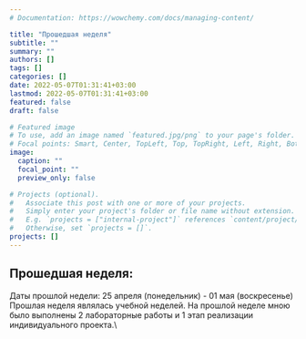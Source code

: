 ```yaml
---
# Documentation: https://wowchemy.com/docs/managing-content/

title: "Прошедшая неделя"
subtitle: ""
summary: ""
authors: []
tags: []
categories: []
date: 2022-05-07T01:31:41+03:00
lastmod: 2022-05-07T01:31:41+03:00
featured: false
draft: false

# Featured image
# To use, add an image named `featured.jpg/png` to your page's folder.
# Focal points: Smart, Center, TopLeft, Top, TopRight, Left, Right, BottomLeft, Bottom, BottomRight.
image:
  caption: ""
  focal_point: ""
  preview_only: false

# Projects (optional).
#   Associate this post with one or more of your projects.
#   Simply enter your project's folder or file name without extension.
#   E.g. `projects = ["internal-project"]` references `content/project/deep-learning/index.md`.
#   Otherwise, set `projects = []`.
projects: []
---
```


## Прошедшая неделя:
Даты прошлой недели: 25 апреля (понедельник) - 01 мая (воскресенье)\
Прошлая неделя являлась учебной неделей. На прошлой неделе мною было выполнены 2 лабораторные работы и 1 этап реализации индивидуального проекта.\
